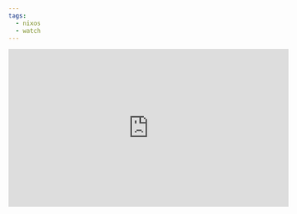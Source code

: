 ```yaml
---
tags:
  - nixos
  - watch
---
```

<iframe width="560" height="315" src="https://www.youtube.com/embed/CwfKlX3rA6E?si=PATEWMJBOgl0Aer4" title="YouTube video player" frameborder="0" allow="accelerometer; autoplay; clipboard-write; encrypted-media; gyroscope; picture-in-picture; web-share" allowfullscreen></iframe>